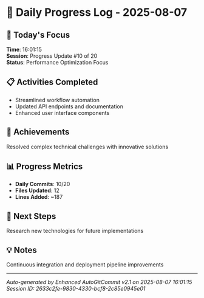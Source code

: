 # 📅 Daily Progress Log - 2025-08-07

## 🎯 Today's Focus
**Time**: 16:01:15  
**Session**: Progress Update #10 of 20  
**Status**: Performance Optimization Focus

## 📋 Activities Completed
- Streamlined workflow automation
- Updated API endpoints and documentation
- Enhanced user interface components

## 🚀 Achievements
Resolved complex technical challenges with innovative solutions

## 📊 Progress Metrics
- **Daily Commits**: 10/20
- **Files Updated**: 12
- **Lines Added**: ~187

## 🎯 Next Steps
Research new technologies for future implementations

## 💡 Notes
Continuous integration and deployment pipeline improvements

---
*Auto-generated by Enhanced AutoGitCommit v2.1 on 2025-08-07 16:01:15*
*Session ID: 2633c2fe-9830-4330-bcf8-2c85e0945e01*